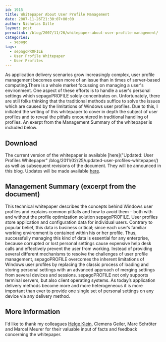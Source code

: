 ```yaml
---
id: 1915
title: Whitepaper About User Profile Management
date: 2007-11-26T21:30:07+00:00
author: Nicholas Dille
layout: post
permalink: /blog/2007/11/26/whitepaper-about-user-profile-management/
categories:
  - sepago
tags:
  - sepagoPROFILE
  - User Profile Whitepaper
  - User Profiles
---
```

As application delivery scenarios grow increasingly complex, user profile management becomes even more of an issue than in times of server-based computing.There is a whole market focussing on managing a user's environment. One aspect of these efforts is to handle a user's personal settings which sepagoPROFILE solely concentrates on.<!--break--> Unfortunately, there are still folks thinking that the traditional methods suffice to solve the issues which are caused by the limitations of Windows user profiles. Due to this, I initiated the writing of this whitepaper to cover in depth the subject of user profiles and to reveal the pitfalls encountered in traditional handling of profiles. An exerpt from the Management Summary of the whitepaper is included below.

## Download

The current version of the whitepaper is available [here]("Updated: User Profiles Whitepaper" /blog/2011/02/25/updated-user-profiles-whitepaper/) as well as subsequent revisions of the document. They will be announced in this blog. Updates will be made available [here](/blog/tags#user-profile-whitepaper/).

## Management Summary (excerpt from the document)

This technical whitepaper describes the concepts behind Windows user profiles and explains common pitfalls and how to avoid them – both with and without the profile optimization solution sepagoPROFILE. User profiles store application and configuration data for individual users. Contrary to popular belief, this data is business critical; since each user’s familiar working environment is contained within his or her profile. Thus, successfully managing this kind of data is essential for any enterprise, because corrupted or lost personal settings cause expensive help desk calls and effectively prevent the user from working. Instead of providing several different mechanisms to resolve the challenges of user profile management, sepagoPROFILE overcomes the inherent limitations of Windows user profiles by replacing the classic process of loading and storing personal settings with an advanced approach of merging settings from several devices and sessions. sepagoPROFILE not only supports terminal servers, but also client operating systems. As today’s application delivery methods become more and more heterogeneous it is more important than ever to provide one single set of personal settings on any device via any delivery method.

## More Information

I'd like to thank my colleagues [Helge Klein](https://helgeklein.com/), Clemens Geiler, Marc Schröter and Marcel Meurer for their valuable input of facts and feedback concerning the whitepaper.
